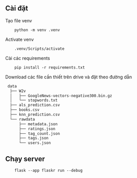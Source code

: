 ## Cài đặt
Tạo file venv
```
    python -m venv .venv
```

Activate venv
```
    .venv/Scripts/activate
```

Cài các requirements
``` 
    pip install -r requirements.txt
```

Download các file cần thiết trên drive và đặt theo đường dẫn
```bash
 data
  ├── W2v
  │   ├── GoogleNews-vectors-negative300.bin.gz
  │   └── stopwords.txt
  ├── als_prediction.csv
  ├── books.csv
  ├── knn_prediction.csv
  └── rawdata
      ├── metadata.json
      ├── ratings.json
      ├── tag_count.json
      ├── tags.json
      └── users.json
```


## Chạy server
```
    flask --app flaskr run --debug
```
